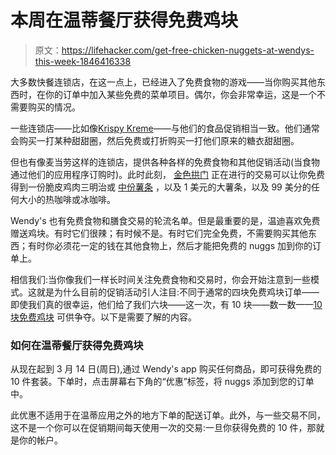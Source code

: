 # 本周在温蒂餐厅获得免费鸡块

> 原文：<https://lifehacker.com/get-free-chicken-nuggets-at-wendys-this-week-1846416338>

大多数快餐连锁店，在这一点上，已经进入了免费食物的游戏——当你购买其他东西时，在你的订单中加入某些免费的菜单项目。偶尔，你会非常幸运，这是一个不需要购买的情况。



一些连锁店——比如像[Krispy Kreme](https://lifehacker.com/get-free-krispy-kreme-doughnuts-for-the-rest-of-this-we-1846396495)——与他们的食品促销相当一致。他们通常会购买一打某种甜甜圈，然后免费或打折购买一打他们原来的糖衣甜甜圈。

但也有像麦当劳这样的连锁店，提供各种各样的免费食物和其他促销活动(当食物通过他们的应用程序订购时)。此时此刻， [金色拱门](https://www.mcdonalds.com/us/en-us/deals.html) 正在进行的交易可以让你免费得到一份脆皮鸡肉三明治或 [中份薯条](https://lifehacker.com/gorge-yourself-on-mcdonalds-fries-every-friday-from-no-1846204322) ，以及 1 美元的大薯条，以及 99 美分的任何大小的热咖啡或冰咖啡。

Wendy's 也有免费食物和膳食交易的轮流名单。但是最重要的是，温迪喜欢免费赠送鸡块。有时它们很辣；有时候不是。有时它们完全免费，不需要购买其他东西；有时你必须花一定的钱在其他食物上，然后才能把免费的 nuggs 加到你的订单上。

相信我们:当你像我们一样长时间关注免费食物和交易时，你会开始注意到一些模式。这就是为什么目前的促销活动引人注目:不同于通常的四块免费鸡块订单——即使我们真的很幸运，他们给了我们六块——这一次，有 10 块——数一数——[10 块免费鸡块](https://www.wendys.com/mealdeals) 可供争夺。以下是需要了解的内容。

### 如何在温蒂餐厅获得免费鸡块

从现在起到 3 月 14 日(周日),通过 Wendy's app 购买任何商品，即可获得免费的 10 件套装。下单时，点击屏幕右下角的“优惠”标签，将 nuggs 添加到您的订单中。

此优惠不适用于在温蒂应用之外的地方下单的配送订单。此外，与一些交易不同，这不是一个你可以在促销期间每天使用一次的交易:一旦你获得免费的 10 件，那就是你的帐户。